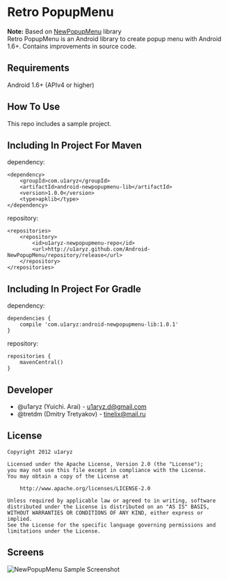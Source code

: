 # Retro PopupMenu
**Note:** Based on [NewPopupMenu](https://github.com/u1aryz/Android-NewPopupMenu) library\
Retro PopupMenu is an Android library to create popup menu with Android 1.6+. Contains improvements in source code.

## Requirements
Android 1.6+ (APIv4 or higher)

## How To Use
This repo includes a sample project.

## Including In Project For Maven
dependency:

	<dependency>
	    <groupId>com.u1aryz</groupId>
	    <artifactId>android-newpopupmenu-lib</artifactId>
	    <version>1.0.0</version>
	    <type>apklib</type>
	</dependency>

repository:

	<repositories>
	    <repository>
	        <id>u1aryz-newpopupmenu-repo</id>
	        <url>http://u1aryz.github.com/Android-NewPopupMenu/repository/release</url>
	    </repository>
	</repositories>

## Including In Project For Gradle
dependency:

	dependencies {
	    compile 'com.u1aryz:android-newpopupmenu-lib:1.0.1'
	}

repository:

	repositories {
	    mavenCentral()
	}

## Developer
* @u1aryz (Yuichi. Arai) - <u1aryz.d@gmail.com>
* @tretdm (Dmitry Tretyakov) - <tinelix@mail.ru>

## License
	Copyright 2012 u1aryz
	
	Licensed under the Apache License, Version 2.0 (the "License");
	you may not use this file except in compliance with the License.
	You may obtain a copy of the License at
	
	    http://www.apache.org/licenses/LICENSE-2.0
	    
	Unless required by applicable law or agreed to in writing, software
	distributed under the License is distributed on an "AS IS" BASIS,
	WITHOUT WARRANTIES OR CONDITIONS OF ANY KIND, either express or implied.
	See the License for the specific language governing permissions and
	limitations under the License.

## Screens
![NewPopupMenu Sample Screenshot][1]

[1]: https://github.com/u1aryz/Android-NewPopupMenu/raw/master/android-newpopupmenu-sample/screens.png
